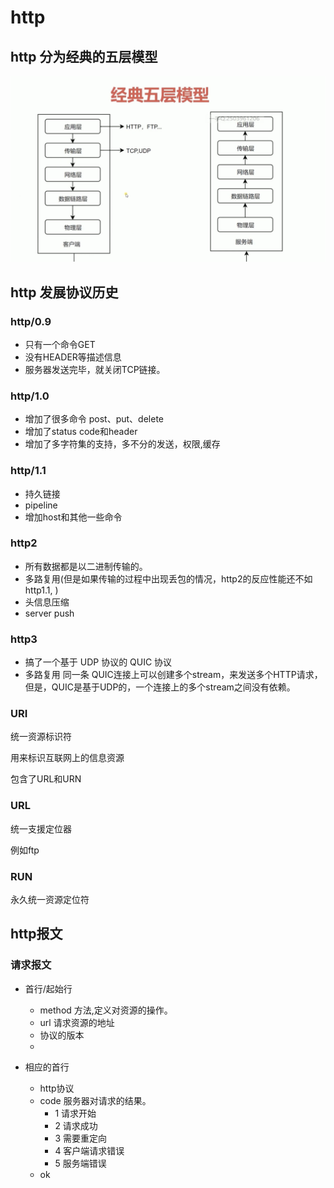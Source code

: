 # http


## http 分为经典的五层模型

<img src="./WX20200218-145706@2x.png" />


## http 发展协议历史

### http/0.9

+ 只有一个命令GET
+ 没有HEADER等描述信息
+ 服务器发送完毕，就关闭TCP链接。

### http/1.0

+ 增加了很多命令 post、put、delete
+ 增加了status code和header
+ 增加了多字符集的支持，多不分的发送，权限,缓存

### http/1.1

+ 持久链接
+ pipeline
+ 增加host和其他一些命令

### http2

+ 所有数据都是以二进制传输的。
+ 多路复用(但是如果传输的过程中出现丢包的情况，http2的反应性能还不如http1.1, )
+ 头信息压缩
+ server push

### http3

+ 搞了一个基于 UDP 协议的 QUIC 协议
+ 多路复用 同一条 QUIC连接上可以创建多个stream，来发送多个HTTP请求，但是，QUIC是基于UDP的，一个连接上的多个stream之间没有依赖。

### URI 
统一资源标识符

用来标识互联网上的信息资源

包含了URL和URN 

### URL

统一支援定位器

例如ftp

### RUN

永久统一资源定位符




## http报文

### 请求报文

+ 首行/起始行
    + method 方法,定义对资源的操作。
    + url 请求资源的地址
    + 协议的版本
    + 

+ 相应的首行
    + http协议
    + code 服务器对请求的结果。
        + 1 请求开始
        + 2 请求成功
        + 3 需要重定向
        + 4 客户端请求错误
        + 5 服务端错误
    + ok